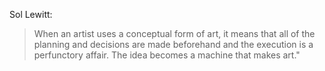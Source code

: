 Sol Lewitt: 

> When an artist uses a conceptual form of art, it means that all of the planning and decisions are made beforehand and the execution is a perfunctory affair. The idea becomes a machine that makes art."